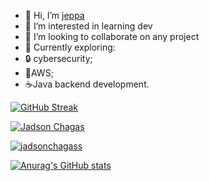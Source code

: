 - 👋 Hi, I’m [jeppa](https://www.linkedin.com/in/jadson-chagas/)
- 👀 I’m interested in learning dev
- 💞️ I’m looking to collaborate on any project
- 🌱 Currently exploring:
-    🔒 cybersecurity;
-    🚀AWS;
-    ☕Java backend development.

[![GitHub Streak](https://streak-stats.demolab.com/?user=jeppa1&theme=bear&background=000&border=30A3DC&dates=FFF)](https://git.io/streak-stats)

[![Jadson Chagas](https://img.shields.io/badge/LinkedIn-000?style=for-the-badge&logo=linkedin&logoColor=0E76A8)](https://www.linkedin.com/in/jadson-chagas/)

[![jadsonchagass](https://img.shields.io/badge/Instagram-000?style=for-the-badge&logo=instagram)](https://www.instagram.com/jadsonchagass/)

[![Anurag's GitHub stats](https://github-readme-stats.vercel.app/api?username=jeppa1&show_icons=true&theme=transparent)](https://github.com/anuraghazra/github-readme-stats)




<!---
vença!!!
--->

